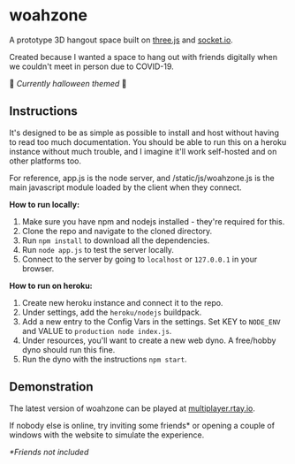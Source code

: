 # woahzone
A prototype 3D hangout space built on [three.js](https://github.com/mrdoob/three.js) and [socket.io](https://github.com/socketio/socket.io).

Created because I wanted a space to hang out with friends digitally when we couldn't meet in person due to COVID-19. 

:ghost: *Currently halloween themed* :ghost:

## Instructions
It's designed to be as simple as possible to install and host without having to read too much documentation. You should be able to run this on a heroku instance without much trouble, and I imagine it'll work self-hosted and on other platforms too.

For reference, app.js is the node server, and /static/js/woahzone.js is the main javascript module loaded by the client when they connect.

**How to run locally:**
1. Make sure you have npm and nodejs installed - they're required for this.
2. Clone the repo and navigate to the cloned directory.
3. Run `npm install` to download all the dependencies.
4. Run `node app.js` to test the server locally.
5. Connect to the server by going to `localhost` or `127.0.0.1` in your browser.

**How to run on heroku:**
1. Create new heroku instance and connect it to the repo.
2. Under settings, add the `heroku/nodejs` buildpack.
3. Add a new entry to the Config Vars in the settings. Set KEY to `NODE_ENV` and VALUE to `production node index.js`.
4. Under resources, you'll want to create a new web dyno. A free/hobby dyno should run this fine.
5. Run the dyno with the instructions `npm start`.

## Demonstration
The latest version of woahzone can be played at [multiplayer.rtay.io](http://multiplayer.rtay.io/). 

If nobody else is online, try inviting some friends* or opening a couple of windows with the website to simulate the experience. 

*\*Friends not included*
